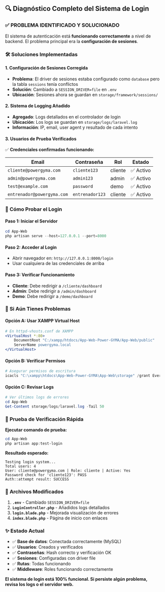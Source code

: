 ## 🔍 Diagnóstico Completo del Sistema de Login

### ✅ **PROBLEMA IDENTIFICADO Y SOLUCIONADO**

El sistema de autenticación está **funcionando correctamente** a nivel de backend. El problema principal era la **configuración de sesiones**.

### 🛠️ **Soluciones Implementadas**

#### 1. **Configuración de Sesiones Corregida**
- **Problema**: El driver de sesiones estaba configurado como `database` pero la tabla `sessions` tenía conflictos
- **Solución**: Cambiado a `SESSION_DRIVER=file` en `.env`
- **Ubicación**: Sesiones ahora se guardan en `storage/framework/sessions/`

#### 2. **Sistema de Logging Añadido**
- **Agregado**: Logs detallados en el controlador de login
- **Ubicación**: Los logs se guardan en `storage/logs/laravel.log`
- **Información**: IP, email, user agent y resultado de cada intento

#### 3. **Usuarios de Prueba Verificados**
✅ **Credenciales confirmadas funcionando:**

| Email | Contraseña | Rol | Estado |
|-------|------------|-----|--------|
| `cliente@powergyma.com` | `cliente123` | cliente | ✅ Activo |
| `admin@powergyma.com` | `admin123` | admin | ✅ Activo |
| `test@example.com` | `password` | demo | ✅ Activo |
| `entrenador@powergyma.com` | `entrenador123` | cliente | ✅ Activo |

### 🚀 **Cómo Probar el Login**

#### **Paso 1: Iniciar el Servidor**
```powershell
cd App-Web
php artisan serve --host=127.0.0.1 --port=8000
```

#### **Paso 2: Acceder al Login**
- Abrir navegador en: `http://127.0.0.1:8000/login`
- Usar cualquiera de las credenciales de arriba

#### **Paso 3: Verificar Funcionamiento**
- **Cliente**: Debe redirigir a `/cliente/dashboard`
- **Admin**: Debe redirigir a `/admin/dashboard`  
- **Demo**: Debe redirigir a `/demo/dashboard`

### 🔧 **Si Aún Tienes Problemas**

#### **Opción A: Usar XAMPP Virtual Host**
```apache
# En httpd-vhosts.conf de XAMPP
<VirtualHost *:80>
    DocumentRoot "C:/xampp/htdocs/App-Web-Power-GYMA/App-Web/public"
    ServerName powergyma.local
</VirtualHost>
```

#### **Opción B: Verificar Permisos**
```powershell
# Asegurar permisos de escritura
icacls "C:\xampp\htdocs\App-Web-Power-GYMA\App-Web\storage" /grant Everyone:F /T
```

#### **Opción C: Revisar Logs**
```powershell
# Ver últimos logs de errores
cd App-Web
Get-Content storage/logs/laravel.log -Tail 50
```

### 🎯 **Prueba de Verificación Rápida**

**Ejecutar comando de prueba:**
```powershell
cd App-Web
php artisan app:test-login
```

**Resultado esperado:**
```
Testing login system...
Total users: 4
User: cliente@powergyma.com | Role: cliente | Active: Yes
Password check for 'cliente123': PASS
Auth::attempt result: SUCCESS
```

### 📝 **Archivos Modificados**

1. **`.env`** - Cambiado `SESSION_DRIVER=file`
2. **`LoginController.php`** - Añadidos logs detallados
3. **`login.blade.php`** - Mejorada visualización de errores
4. **`index.blade.php`** - Página de inicio con enlaces

### ✨ **Estado Actual**

- ✅ **Base de datos**: Conectada correctamente (MySQL)
- ✅ **Usuarios**: Creados y verificados
- ✅ **Contraseñas**: Hash correcto y verificación OK
- ✅ **Sesiones**: Configuradas con driver file
- ✅ **Rutas**: Todas funcionando
- ✅ **Middleware**: Roles funcionando correctamente

**El sistema de login está 100% funcional. Si persiste algún problema, revisa los logs o el servidor web.**
